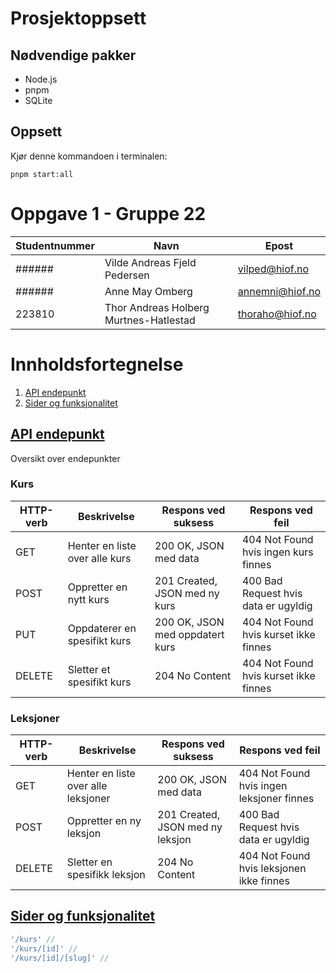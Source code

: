 # Prosjektoppsett

## Nødvendige pakker

- Node.js
- pnpm
- SQLite

## Oppsett

Kjør denne kommandoen i terminalen:

```
pnpm start:all
```

# Oppgave 1 - Gruppe 22

| Studentnummer | Navn                                   | Epost           |
| ------------- | -------------------------------------- | --------------- |
| ######        | Vilde Andreas Fjeld Pedersen           | vilped@hiof.no  |
| ######        | Anne May Omberg                        | annemni@hiof.no |
| 223810        | Thor Andreas Holberg Murtnes-Hatlestad | thoraho@hiof.no |

# Innholdsfortegnelse

1. [API endepunkt](#api-endepunkt)
2. [Sider og funksjonalitet](#sider-og-funksjonalitet)

## [API endepunkt](#api-endepunkt)

Oversikt over endepunkter

### Kurs

| HTTP-verb | Beskrivelse                    | Respons ved suksess             | Respons ved feil                      |
| --------- | ------------------------------ | ------------------------------- | ------------------------------------- |
| GET       | Henter en liste over alle kurs | 200 OK, JSON med data           | 404 Not Found hvis ingen kurs finnes  |
| POST      | Oppretter en nytt kurs         | 201 Created, JSON med ny kurs   | 400 Bad Request hvis data er ugyldig  |
| PUT       | Oppdaterer en spesifikt kurs   | 200 OK, JSON med oppdatert kurs | 404 Not Found hvis kurset ikke finnes |
| DELETE    | Sletter et spesifikt kurs      | 204 No Content                  | 404 Not Found hvis kurset ikke finnes |

### Leksjoner

| HTTP-verb | Beskrivelse                         | Respons ved suksess              | Respons ved feil                          |
| --------- | ----------------------------------- | -------------------------------- | ----------------------------------------- |
| GET       | Henter en liste over alle leksjoner | 200 OK, JSON med data            | 404 Not Found hvis ingen leksjoner finnes |
| POST      | Oppretter en ny leksjon             | 201 Created, JSON med ny leksjon | 400 Bad Request hvis data er ugyldig      |
| DELETE    | Sletter en spesifikk leksjon        | 204 No Content                   | 404 Not Found hvis leksjonen ikke finnes  |

## [Sider og funksjonalitet](#sider-og-funksjonalitet)

```javascript
'/kurs' //
'/kurs/[id]' //
'/kurs/[id]/[slug]' //
```
